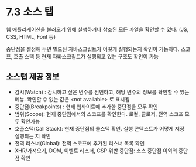 # 7.3 소스 탭

웹 애플리케이션을 불러오기 위해 실행하거나 참조된 모든 파일을 확인할 수 있다. (JS, CSS, HTML, Font 등)

중단점을 설정해 두면 빌드된 자바스크립트가 어떻게 실행되는지 확인이 가능하다. 스코프, 호출 스택 등 현재 자바스크립트가 실행되고 있는 구조도 확인이 가능

## 소스탭 제공 정보

- 감시(Watch) : 감시하고 싶은 변수를 선언하고, 해당 변수의 정보를 확인할 수 있는 메뉴. 확인할 수 없는 값은 \<not available> 로 표시됨
- 중단점(Breakpoints) : 현재 웹사이트에 추가한 중단점을 모두 확인
- 범위(Scope): 현재 중단점에서의 스코프를 확인한다. 로컬, 클로저, 전역 스코프 모두 확인가능
- 호출스택(Call Stack): 현재 중단점의 콜스택 확인. 실행 콘텍스트가 어떻게 저장 실행되는 지 확인
- 전역 리스너(Global): 전역 스코프에 추가된 리스너 목록 확인
- XHR/가져오기, DOM, 이벤트 리스너, CSP 위반 중단점: 소스 중단점 이외의 중단점 확인